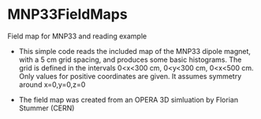 # MNP33FieldMaps
Field map for MNP33 and reading example

- This simple code reads the included map of the MNP33 dipole magnet, with a 5 cm grid spacing, and produces some basic histograms. The grid is defined in the intervals 0<x<300 cm, 0<y<300 cm, 0<x<500 cm. Only values for positive coordinates are given. It assumes symmetry around x=0,y=0,z=0

- The field map was created from an OPERA 3D simluation by Florian Stummer (CERN)
